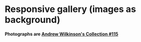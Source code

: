 # Responsive gallery (images as background)

#### Photographs are [Andrew Wilkinson's Collection #115](https://unsplash.com/collections/curated/115)
